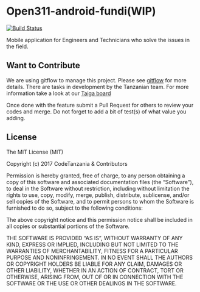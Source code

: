 
# Open311-android-fundi(WIP)

[![Build Status](https://travis-ci.org/CodeTanzania/open311-android-fundi.svg?branch=develop)](https://travis-ci.org/CodeTanzania/open311-android-fundi)

Mobile application for Engineers and Technicians who solve the issues in the field.

## Want to Contribute 

We are using gitflow to manage this project. Please see [gitflow](https://github.com/nvie/gitflow) for more details.
There are tasks in development by the Tanzanian team. For more information take a look at our [Taiga board]( https://tree.taiga.io/project/krtonga-majifix/us/64?kanban-status=1396627)

Once done with the feature submit a Pull Request for others to review your codes and merge. Do not forget to add a bit of test(s) of what value you adding.


## License

The MIT License (MIT)

Copyright (c) 2017 CodeTanzania & Contributors

Permission is hereby granted, free of charge, to any person obtaining a copy of this software and associated documentation files (the “Software”), to deal in the Software without restriction, including without limitation the rights to use, copy, modify, merge, publish, distribute, sublicense, and/or sell copies of the Software, and to permit persons to whom the Software is furnished to do so, subject to the following conditions:

The above copyright notice and this permission notice shall be included in all copies or substantial portions of the Software.

THE SOFTWARE IS PROVIDED “AS IS”, WITHOUT WARRANTY OF ANY KIND, EXPRESS OR IMPLIED, INCLUDING BUT NOT LIMITED TO THE WARRANTIES OF MERCHANTABILITY, FITNESS FOR A PARTICULAR PURPOSE AND NONINFRINGEMENT. IN NO EVENT SHALL THE AUTHORS OR COPYRIGHT HOLDERS BE LIABLE FOR ANY CLAIM, DAMAGES OR OTHER LIABILITY, WHETHER IN AN ACTION OF CONTRACT, TORT OR OTHERWISE, ARISING FROM, OUT OF OR IN CONNECTION WITH THE SOFTWARE OR THE USE OR OTHER DEALINGS IN THE SOFTWARE.